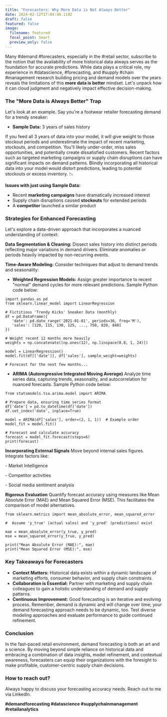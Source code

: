 ```yaml
---
title: "Forecasters: Why More Data is Not Always Better"
date: 2024-02-12T17:04:40.119Z
draft: false
featured: false
image:
  filename: featured
  focal_point: Smart
  preview_only: false
---
```

<!--StartFragment-->

Many #demand #forecasters, especially in the #retail sector, subscribe to the notion that the availability of more historical data always serves as the foundation for accurate predictions. While data plays a critical role, my experience in #datascience, #forecasting, and #supply #chain #management research building pricing and demand models over the years reveals the limitations of this **more data is better** mindset. Let's unpack how it can cloud judgment and negatively impact effective decision-making.

### The "More Data is Always Better" Trap

Let's look at an example. Say you're a footwear retailer forecasting demand for a trendy sneaker:

* **Sample Data:** 3 years of sales history

If you feed all 3 years of data into your model, it will give weight to those stockout periods and underestimate the impact of recent marketing, stockouts, and competition. You'll likely under-order, miss sales opportunities, and potentially create dissatisfied customers. Recent factors such as targeted marketing campaigns or supply chain disruptions can have significant impacts on demand patterns. Blindly incorporating all historical data into your model would distort predictions, leading to potential stockouts or excess inventory. 📉

**Issues with just using Sample Data:**

* Recent **marketing campaigns** have dramatically increased interest
* Supply chain disruptions caused **stockouts** for extended periods
* A **competitor** launched a similar product

### Strategies for Enhanced Forecasting

Let's explore a data-driven approach that incorporates a nuanced understanding of context:

**Data Segmentation & Cleaning:** Dissect sales history into distinct periods reflecting major variations in demand drivers. Eliminate anomalies or periods heavily impacted by non-recurring events.

**Time-Aware Modeling:** Consider techniques that adjust to demand trends and seasonality:

* **Weighted Regression Models:** Assign greater importance to recent "normal" demand cycles for more relevant predictions. Sample Python code below:

```
import pandas as pd
from sklearn.linear_model import LinearRegression

# Fictitious 'Trendy Kicks' Sneaker Data (monthly)
df = pd.DataFrame({
   'date': pd.date_range('2021-01-01', periods=36, freq='M'),
   'sales': [120, 115, 130, 125, ..., 750, 820, 840] 
})

# Weight recent 12 months more heavily 
weights = np.concatenate([np.ones(12), np.linspace(0.8, 1, 24)]) 

model = LinearRegression()
model.fit(df[['date']], df['sales'], sample_weight=weights)

# Forecast for the next few months...
```

* **ARIMA (Autoregressive Integrated Moving Average)** Analyze time series data, capturing trends, seasonality, and autocorrelation for nuanced forecasts. Sample Python code below:

```
from statsmodels.tsa.arima.model import ARIMA

# Prepare data, ensuring time series format
df['date'] = pd.to_datetime(df['date'])
df.set_index('date', inplace=True)

model = ARIMA(df['sales'], order=(2, 1, 1))  # Example order
model_fit = model.fit()

# Forecast and calculate accuracy
forecast = model_fit.forecast(steps=6) 
print(forecast)
```

**Incorporating External Signals** Move beyond internal sales figures. Integrate factors like:

\- Market Intelligence

\- Competitor activities

\- Social media sentiment analysis

**Rigorous Evaluation** Quantify forecast accuracy using measures like Mean Absolute Error (MAE) and Mean Squared Error (MSE). This facilitates the comparison of model alternatives.

```
from sklearn.metrics import mean_absolute_error, mean_squared_error

#  Assume 'y_true' (actual sales) and 'y_pred' (predictions) exist

mae = mean_absolute_error(y_true, y_pred)
mse = mean_squared_error(y_true, y_pred)

print("Mean Absolute Error (MAE):", mae)
print("Mean Squared Error (MSE):", mse)
```

### Key Takeaways for Forecasters

* **Context Matters:** Historical data exists within a dynamic landscape of marketing efforts, consumer behavior, and supply chain constraints.
* **Collaboration is Essential:** Partner with marketing and supply chain colleagues to gain a holistic understanding of demand and supply patterns.
* **Continuous Improvement:** Good forecasting is an iterative and evolving process. Remember, demand is dynamic and will change over time; your demand forecasting approach needs to be dynamic, too. Test diverse modeling approaches and evaluate performance to guide continued refinement.

### Conclusion

In the fast-paced retail environment, demand forecasting is both an art and a science. By moving beyond simple reliance on historical data and embracing a combination of data insights, model refinement, and contextual awareness, forecasters can equip their organizations with the foresight to make profitable, customer-centric supply chain decisions.

### How to reach out?

Always happy to discuss your forecasting accuracy needs. Reach out to me via LinkedIn.

**\#demandforecasting #datascience #supplychainmanagement #retailanalytics**

<!--EndFragment-->